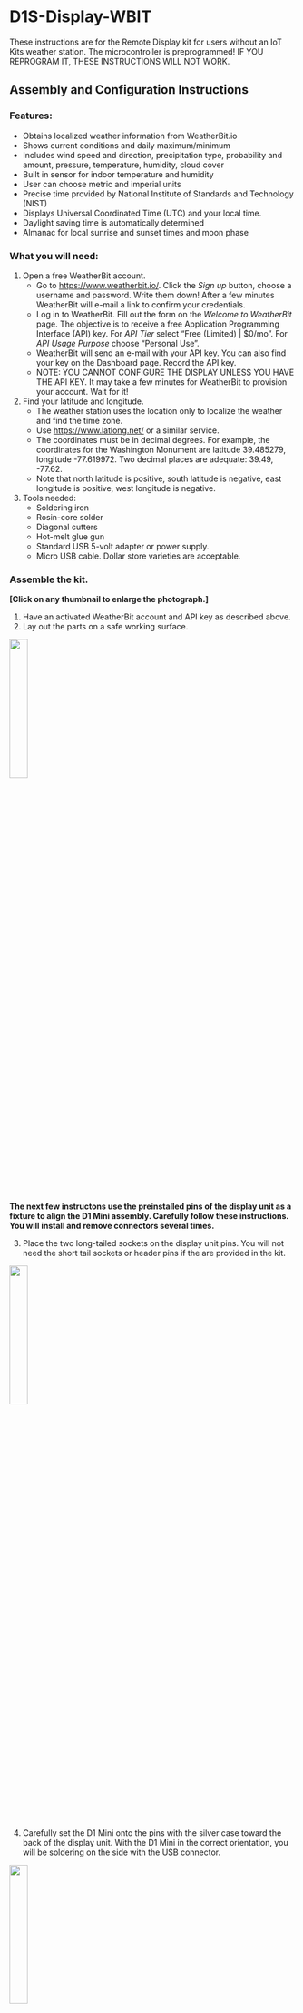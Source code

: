 # D1S-Display-WBIT
These instructions are for the Remote Display kit for users without an IoT Kits weather station. The microcontroller is preprogrammed! IF YOU REPROGRAM IT, THESE INSTRUCTIONS WILL NOT WORK.

## Assembly and Configuration Instructions
### Features:
*	Obtains localized weather information from WeatherBit.io
*	Shows current conditions and daily maximum/minimum
*	Includes wind speed and direction, precipitation type, probability and amount, pressure, temperature, humidity, cloud cover
*	Built in sensor for indoor temperature and humidity
*	User can choose metric and imperial units
*	Precise time provided by National Institute of Standards and Technology (NIST)
*	Displays Universal Coordinated Time (UTC) and your local time.
*	Daylight saving time is automatically determined
*	Almanac for local sunrise and sunset times and moon phase
### What you will need:
1.	Open a free WeatherBit account.
    *	Go to https://www.weatherbit.io/. Click the *Sign up* button, choose a username and password. Write them down! After a few minutes WeatherBit will e-mail a link to confirm your credentials.
    * Log in to WeatherBit. Fill out the form on the *Welcome to WeatherBit* page. The objective is to receive a free Application Programming Interface (API) key. For *API Tier* select “Free (Limited) | $0/mo”. For *API Usage Purpose* choose “Personal Use”. 
    *	WeatherBit will send an e-mail with your API key. You can also find your key on the Dashboard page. Record the API key.
    *	NOTE: YOU CANNOT CONFIGURE THE DISPLAY UNLESS YOU HAVE THE API KEY. It may take a few minutes for WeatherBit to provision your account. Wait for it! 
2.	Find your latitude and longitude. 
    * The weather station uses the location only to localize the weather and find the time zone.
    *	Use https://www.latlong.net/ or a similar service.
    *	The coordinates must be in decimal degrees. For example, the coordinates for the Washington Monument are latitude 39.485279, longitude -77.619972. Two decimal places are adequate: 39.49, -77.62.
    *	Note that north latitude is positive, south latitude is negative, east longitude is positive, west longitude is negative.
3.	Tools needed: 
    *	Soldering iron
    *	Rosin-core solder
    *	Diagonal cutters 
    *	Hot-melt glue gun
    *	Standard USB 5-volt adapter or power supply.
    *	Micro USB cable. Dollar store varieties are acceptable.
 
### Assemble the kit.
**[Click on any thumbnail to enlarge the photograph.]**
1. Have an activated WeatherBit account and API key as described above.
2. Lay out the parts on a safe working surface.
<img src="/images/Figure 1 - Parts.jpg" width="25%"/>

**The next few instructons use the preinstalled pins of the display unit as a fixture to align the D1 Mini assembly. Carefully follow these instructions. You will install and remove connectors several times.**

3. Place the two long-tailed sockets on the display unit pins. You will not need the short tail sockets or header pins if the are provided in the kit.
<img src="/images/Figure 2 - headers.jpg" width="25%"/>

4.	Carefully set the D1 Mini onto the pins with the silver case toward the back of the display unit. With the D1 Mini in the correct orientation, you will be soldering on the side with the USB connector.
<img src="/images/Figure 6 - replace D1 Mini.png" width="25%"/>

5. Solder each header pin onto the D1 Mini. Carefully inspect your solder joints. Congratulations, you are done soldering.
6. Remove the D1 Mini from the display unit and set aside.
7.	Remove the protective film from the display screen. Place the display into the case with the row of pins RST, A0, D0… toward the top. Engage the holes in the display board with the molded bosses of the case.
8.	While pressing the display into the case to keep it flush, place a dab of hot melt glue on each boss. Hot melt is a good choice because it is removable. You can use other glues at your risk.
<img src="/images/Figure 4 - glue.png" width="25%"/> 

9.	Cut off selected leads from the D1 Mini with diagonal cutters.   
   __MAKE SURE YOU UNDERSTAND THIS STEP BEFORE YOU CUT!__  
    *	Cut these pins: RST, D0, D5, D7, D8, TX, RX, D3, D4, 5V.  
    *	**DO NOT CUT THESE PINS:** D6, 3V3, G, D1, D2, A0.
    * NOTE: D1, D2, and A0 are not used in this kit. D1 and D2 are for I2C sensors, A0 is for analog input. All are reserved for future use.
<img src="/images/Figure 5 - cut leads.png" width="25%"/>

10.	Replace the D1 Mini onto the back of the display unit. Observe the orientation so that pin RST of the D1 Mini engages with RST on the display board. All the pins must match.  
  __THE CORRECT ORIENTATION IS CRUCIAL!__  
  __DOUBLE CHECK THAT ALL PINS ARE CORRECTLY MATED WITH RST TO RST AND 5V to 5V, ETC.__  
    * The USB connector will line up with the hole on the side of the case.
11. Place the leads of the jumper cable onto the DHT11 sensor pins. The the table in step 12 to record the wire color for each of the pins: +, OUT, and -. The wire colors are different in each kit. As an optional step, you may place a small blob of hot melt glue over the plastic part of the connectors to maintain their orientation if ever removed.
<img src="/images/Figure 7 - DHT11.png" width="25%"/>  

12. Plug a Micro USB cable onto the D1 Mini USB connector through the opening in the side of the case. Feed the jumper cable through the oval slot in the rear case. Connect the jumper wires to the D1 Mini as shown in the table. If the connector is loose, try rotating it 90 degrees on the pin.

|DHT11 |D1 Mini|Your Wire Color|
|:----:|:-----:|:-----:|
| +    | 3V3   |       |
| OUT  | D6    |       |
| -    | G     |       |

<img src="/images/Figure 8 - Final connections.png" width="25%"/> 

13. Snap the rear cover onto the case. Place a dab of hot melt glue on the underside of the DHT11 sensor and place it on the upper right of the case cover.
<img src="/images/Figure 9 - Case.png" width="25%"/>

14. Apply the nameplate on the rear of the case. The step is optional: Apply the decorative keyboard label under the display.
15. The assembly is complete. The next step is to configure the soaftware.

### Software Configuration
These instructions are for a cell phone with Wi-Fi capability. The same method could be used with a Wi Fi connected computer. 
You must be familiar with how to open the Wi-Fi connection settings on your phone, how to open your phone’s web browser, and how to enter an URL into the browser’s address bar.
This procedure will temporarily turn the weather display into a Wi-Fi access point. You will connect your cell phone to the display unit’s Wi-Fi signal. Then use your cell phone’s Internet browser to open a web page hosted by the weather display. After you enter the configuration information into the web page, the weather display will connect to your Wi-Fi network and begin normal operation.  
**Do not connect the display to a power supply until instructed to do so.**
You will need ALL the accounts and information noted in the section "What you will need" above. Do not proceed unless you have ALL this information. 
1.	Have all the configuration information at hand ready to enter:  
    *	Your Wi-Fi name (SSID) and password
    *	Your WeatherBit API key
    *	Your latitude and longitude in decimal degrees
2.	Plug the USB cable into a standard 5-volt adapter or power supply. The display will show a splash screen then brief instructions for configuring the unit will appear.
3.	Open your phone’s Wi-Fi connection settings. Turn off auoto reconnect on your current Wi-Fi connection. After a brief delay *D1Sdisplay* will appear in the list of available networks. Select it and wait for your phone to connect. You may safely ignore any warning that no Internet is available.
4.	Open your phone’s browser. Enter **192.168.4.1** into the address bar. A web page will appear.
5.	Enter the following information:  
    * Your Wi-Fi SSID (you may select this from the available networks shown at the top of the page)
    *	Your Wi-Fi password
    * Your latitude in decimal degrees. Positive for north latitudes, negative for south latitudes.
    *	Your longitude in decimal degrees. Positive for east longitudes, negative for west longitudes.
    *	Select Imperial or Metric units.
    *	~~Check the Show clock box if you wish to have the unit display local and UTC times.~~
    *	Select the duration of each display screen.
6.	The weather display will save the configuration data, connect to your WI-Fi and begin downloading time and weather information.  This may take a minute or so.
7.	Go back to your phone settings and turn on auto reconnect for your regular Wi-Fi connection.
8.	If you ever need to change any parameter, press the reset button on the D1 Mini twice in succession. You may have to do this a few times. The unit goes into configuration mode when the blue LED on the D1 Mini turns on and the configuration reminder screen appears.
9. See [Display Conditions](https://github.com/iot-kits/D1S-Display-WBIT/blob/main/DISPLAY_DESCRIPTIONS.md) for more information.

<img src="/images/Portal.jpg" width="20%"/>

## Other Display Screens
|Click to enlarge| | | |
|:----:|:----:|:----:|:----:|
|<img src="/images/Splash Screen.jpg"/>|<img src="/images/Config Screen.jpg"/>|<img src="/images/Update Screen.jpg" />|<img src="/images/Data Screen.jpg">|
|Splash Screen|Configuration Screen|Firmware Update Screen| Data Screen |
|<img src="/images/First Weather Screen.jpg"/>|<img src="/images/Second Weather Screen.jpg"/>|<img src="/images/Almanac Screen.jpg">|<img src="/images/Time-Temp Screen.jpg">|
|First Weather Screen|Second Weather Screen|Almanac Screen| Time & Temperature Screen |
